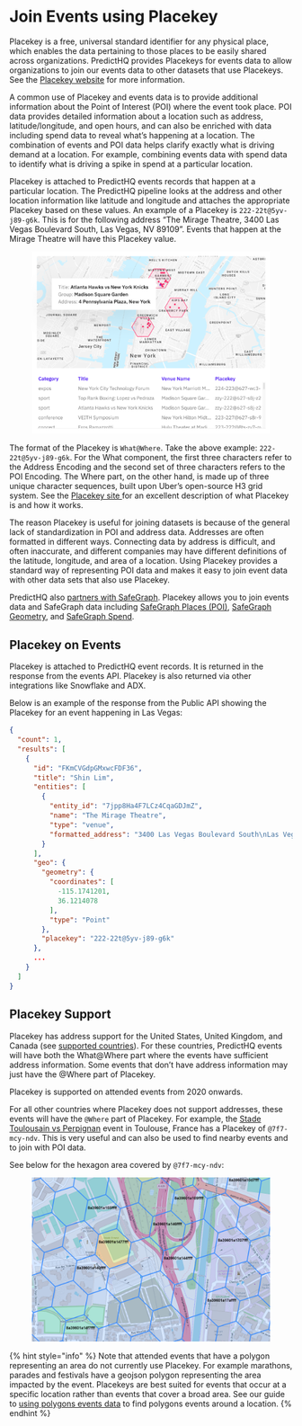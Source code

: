 # Join Events using Placekey

Placekey is a free, universal standard identifier for any physical place, which enables the data pertaining to those places to be easily shared across organizations. PredictHQ provides Placekeys for events data to allow organizations to join our events data to other datasets that use Placekeys. See the [Placekey website](https://www.placekey.io/) for more information.

A common use of Placekey and events data is to provide additional information about the  Point of Interest (POI) where the event took place. POI data provides detailed information about a location such as address, latitude/longitude, and open hours, and can also be enriched with data including spend data to reveal what’s happening at a location. The combination of events and POI data helps clarify exactly what is driving demand at a location. For example, combining events data with spend data to identify what is driving a spike in spend at a particular location.

Placekey is attached to PredictHQ events records that happen at a particular location. The PredictHQ pipeline looks at the address and other location information like latitude and longitude and attaches the appropriate Placekey based on these values. An example of a Placekey is `222-22t@5yv-j89-g6k`. This is for the following address “The Mirage Theatre, 3400 Las Vegas Boulevard South, Las Vegas, NV 89109”. Events that happen at the Mirage Theatre will have this Placekey value.

<figure><img src="../../../.gitbook/assets/placekey-example.png" alt=""><figcaption></figcaption></figure>

The format of the Placekey is `What@Where`. Take the above example: `222-22t@5yv-j89-g6k`. For the What component, the first three characters refer to the Address Encoding and the second set of three characters refers to the POI Encoding. The Where part, on the other hand, is made up of three unique character sequences, built upon Uber’s open-source H3 grid system. See the [Placekey site ](https://www.placekey.io/how-it-works)for an excellent description of what Placekey is and how it works.

The reason Placekey is useful for joining datasets is because of the general lack of standardization in POI and address data. Addresses are often formatted in different ways. Connecting data by address is difficult, and often inaccurate, and different companies may have different definitions of the latitude, longitude, and area of a location. Using Placekey provides a standard way of representing POI data and makes it easy to join event data with other data sets that also use Placekey.

PredictHQ also [partners with SafeGraph](https://www.predicthq.com/partners/safegraph). Placekey allows you to join events data and SafeGraph data including [SafeGraph Places (POI)](https://www.safegraph.com/products/places), [SafeGraph Geometry](https://www.safegraph.com/products/geometry), and [SafeGraph Spend](https://www.safegraph.com/products/spend).

## Placekey on Events

Placekey is attached to PredictHQ event records. It is returned in the response from the events API. Placekey is also returned via other integrations like Snowflake and ADX.

Below is an example of the response from the Public API showing the Placekey for an event happening in Las Vegas:

```json
{
  "count": 1,
  "results": [
    {
      "id": "FKmCVGdpGMxwcFDF36",
      "title": "Shin Lim",
      "entities": [
        {
          "entity_id": "7jpp8Ha4F7LCz4CqaGDJmZ",
          "name": "The Mirage Theatre",
          "type": "venue",
          "formatted_address": "3400 Las Vegas Boulevard South\nLas Vegas, NV 89109\nUnited States of America"
        }
      ],
      "geo": {
        "geometry": {
          "coordinates": [
            -115.1741201,
            36.1214078
          ],
          "type": "Point"
        },
        "placekey": "222-22t@5yv-j89-g6k"
      },
      ...
    }
  ]
}
```

## Placekey Support

Placekey has address support for the United States, United Kingdom, and Canada (see [supported countries](https://docs.placekey.io/#b0aa86a5-ec33-45a8-aebf-67c25c5ca0a5)). For these countries, PredictHQ events will have both the What@Where part where the events have sufficient address information. Some events that don’t have address information may just have the @Where part of Placekey.

Placekey is supported on attended events from 2020 onwards.

For all other countries where Placekey does not support addresses, these events will have the `@Where` part of Placekey. For example, the [Stade Toulousain vs Perpignan](https://events.predicthq.com/events/FYwLVpWzz7k6SRmiZy) event in Toulouse, France has a Placekey of `@7f7-mcy-ndv`. This is very useful and can also be used to find nearby events and to join with POI data.

See below for the hexagon area covered by `@7f7-mcy-ndv`:

<figure><img src="../../../.gitbook/assets/placekey-hex-france-example.png" alt=""><figcaption></figcaption></figure>

{% hint style="info" %}
Note that attended events that have a polygon representing an area do not currently use Placekey. For example marathons, parades and festivals have a geojson polygon representing the area impacted by the event. Placekeys are best suited for events that occur at a specific location rather than events that cover a broad area. See our guide to [using polygons events data](working-with-polygons.md) to find polygons events around a location.
{% endhint %}
